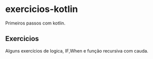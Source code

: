 # exercicios-kotlin
Primeiros passos com kotlin.

## Exercicios

Alguns exercícios de logica, IF,When e função recursiva com cauda.
